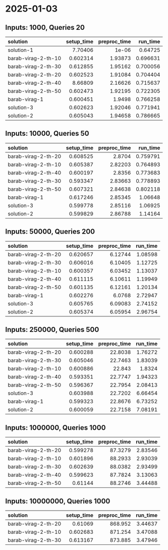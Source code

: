 # 2025-01-03

## Inputs: 1000, Queries 20

| solution            |   setup_time |   preproc_time |   run_time |
|:--------------------|-------------:|---------------:|-----------:|
| solution-1          |     7.70406  |        1e-06   |   0.64725  |
| barab-virag-2-th-10 |     0.602314 |        1.93873 |   0.696631 |
| barab-virag-2-th-30 |     0.612855 |        1.95162 |   0.700056 |
| barab-virag-2-th-20 |     0.602523 |        1.91084 |   0.704404 |
| barab-virag-2-th-40 |     8.66809  |        2.16626 |   0.715637 |
| barab-virag-2-th-50 |     0.602473 |        1.92195 |   0.722305 |
| barab-virag-1       |     0.600451 |        1.9498  |   0.766258 |
| solution-3          |     0.602623 |        1.92046 |   0.771941 |
| solution-2          |     0.605043 |        1.94658 |   0.786665 |

## Inputs: 10000, Queries 50

| solution            |   setup_time |   preproc_time |   run_time |
|:--------------------|-------------:|---------------:|-----------:|
| barab-virag-2-th-20 |     0.608525 |        2.8704  |   0.759791 |
| barab-virag-2-th-10 |     0.605387 |        2.82203 |   0.764893 |
| barab-virag-2-th-40 |     0.600197 |        2.8356  |   0.773683 |
| barab-virag-2-th-30 |     0.593347 |        2.83663 |   0.778893 |
| barab-virag-2-th-50 |     0.607321 |        2.84638 |   0.802118 |
| barab-virag-1       |     0.617246 |        2.85345 |   1.06648  |
| solution-3          |     0.599778 |        2.85116 |   1.06925  |
| solution-2          |     0.599829 |        2.86788 |   1.14164  |

## Inputs: 50000, Queries 200

| solution            |   setup_time |   preproc_time |   run_time |
|:--------------------|-------------:|---------------:|-----------:|
| barab-virag-2-th-20 |     0.620657 |        6.12744 |    1.08598 |
| barab-virag-2-th-30 |     0.606016 |        6.10405 |    1.12725 |
| barab-virag-2-th-10 |     0.600357 |        6.03452 |    1.13037 |
| barab-virag-2-th-40 |     0.611115 |        6.10611 |    1.19949 |
| barab-virag-2-th-50 |     0.601135 |        6.12161 |    1.20134 |
| barab-virag-1       |     0.602276 |        6.0768  |    2.72947 |
| solution-3          |     0.605765 |        6.09083 |    2.74152 |
| solution-2          |     0.605374 |        6.05954 |    2.96754 |

## Inputs: 250000, Queries 500

| solution            |   setup_time |   preproc_time |   run_time |
|:--------------------|-------------:|---------------:|-----------:|
| barab-virag-2-th-20 |     0.600288 |        22.8038 |    1.76272 |
| barab-virag-2-th-30 |     0.605046 |        22.7463 |    1.83039 |
| barab-virag-2-th-10 |     0.600886 |        22.843  |    1.8324  |
| barab-virag-2-th-40 |     0.593351 |        22.7747 |    1.94323 |
| barab-virag-2-th-50 |     0.596367 |        22.7954 |    2.08413 |
| solution-3          |     0.603988 |        22.7202 |    6.66454 |
| barab-virag-1       |     0.599323 |        22.8676 |    6.73252 |
| solution-2          |     0.600059 |        22.7158 |    7.08191 |

## Inputs: 1000000, Queries 1000

| solution            |   setup_time |   preproc_time |   run_time |
|:--------------------|-------------:|---------------:|-----------:|
| barab-virag-2-th-20 |     0.599278 |        87.3279 |    2.83546 |
| barab-virag-2-th-10 |     0.601896 |        88.2933 |    2.93039 |
| barab-virag-2-th-30 |     0.602639 |        88.0382 |    2.93499 |
| barab-virag-2-th-40 |     0.599623 |        87.7824 |    3.13063 |
| barab-virag-2-th-50 |     0.61144  |        88.2746 |    3.44488 |

## Inputs: 10000000, Queries 1000

| solution            |   setup_time |   preproc_time |   run_time |
|:--------------------|-------------:|---------------:|-----------:|
| barab-virag-2-th-20 |     0.61069  |        868.952 |    3.44637 |
| barab-virag-2-th-10 |     0.602683 |        871.254 |    3.47088 |
| barab-virag-2-th-30 |     0.613167 |        873.885 |    3.47946 |
